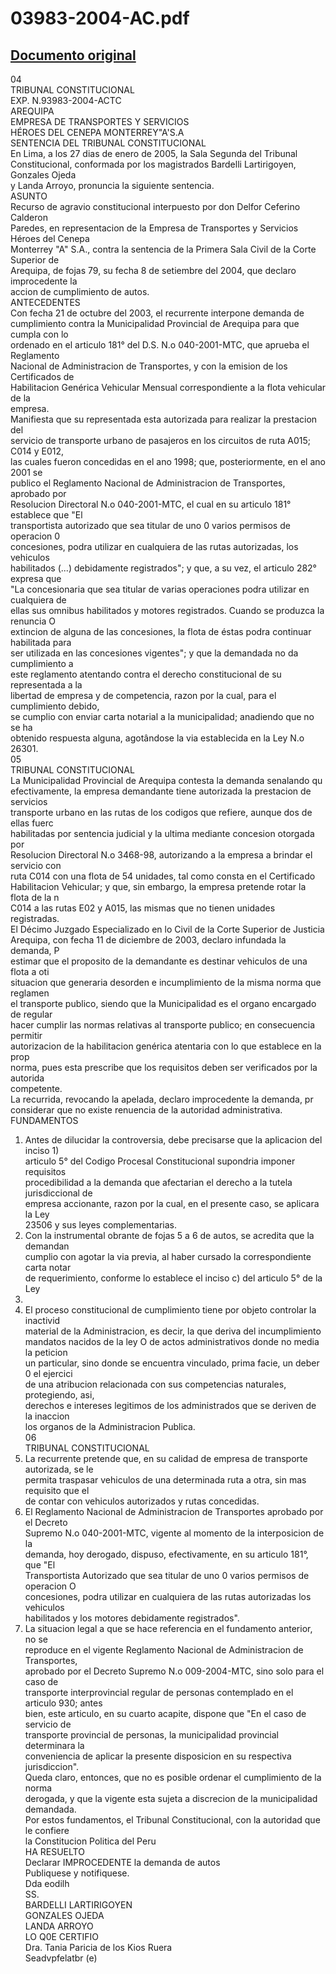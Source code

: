 
03983-2004-AC.pdf
=================
  
[Documento original](https://tc.gob.pe/jurisprudencia/2005/03983-2004-AC.pdf)  
---  
04  
TRIBUNAL CONSTITUCIONAL  
EXP. N.93983-2004-ACTC  
AREQUIPA  
EMPRESA DE TRANSPORTES Y SERVICIOS  
HÉROES DEL CENEPA MONTERREY"A'S.A  
SENTENCIA DEL TRIBUNAL CONSTITUCIONAL  
En Lima, a los 27 dias de enero de 2005, la Sala Segunda del Tribunal  
Constitucional, conformada por los magistrados Bardelli Lartirigoyen, Gonzales Ojeda  
y Landa Arroyo, pronuncia la siguiente sentencia.  
ASUNTO  
Recurso de agravio constitucional interpuesto por don Delfor Ceferino Calderon  
Paredes, en representacion de la Empresa de Transportes y Servicios Héroes del Cenepa  
Monterrey "A" S.A., contra la sentencia de la Primera Sala Civil de la Corte Superior de  
Arequipa, de fojas 79, su fecha 8 de setiembre del 2004, que declaro improcedente la  
accion de cumplimiento de autos.  
ANTECEDENTES  
Con fecha 21 de octubre del 2003, el recurrente interpone demanda de  
cumplimiento contra la Municipalidad Provincial de Arequipa para que cumpla con lo  
ordenado en el articulo 181° del D.S. N.o 040-2001-MTC, que aprueba el Reglamento  
Nacional de Administracion de Transportes, y con la emision de los Certificados de  
Habilitacion Genérica Vehicular Mensual correspondiente a la flota vehicular de la  
empresa.  
Manifiesta que su representada esta autorizada para realizar la prestacion del  
servicio de transporte urbano de pasajeros en los circuitos de ruta A015; C014 y E012,  
las cuales fueron concedidas en el ano 1998; que, posteriormente, en el ano 2001 se  
publico el Reglamento Nacional de Administracion de Transportes, aprobado por  
Resolucion Directoral N.o 040-2001-MTC, el cual en su articulo 181° establece que "El  
transportista autorizado que sea titular de uno 0 varios permisos de operacion 0  
concesiones, podra utilizar en cualquiera de las rutas autorizadas, los vehiculos  
habilitados (...) debidamente registrados"; y que, a su vez, el articulo 282° expresa que  
"La concesionaria que sea titular de varias operaciones podra utilizar en cualquiera de  
ellas sus omnibus habilitados y motores registrados. Cuando se produzca la renuncia O  
extincion de alguna de las concesiones, la flota de éstas podra continuar habilitada para  
ser utilizada en las concesiones vigentes"; y que la demandada no da cumplimiento a  
este reglamento atentando contra el derecho constitucional de su representada a la  
libertad de empresa y de competencia, razon por la cual, para el cumplimiento debido,  
se cumplio con enviar carta notarial a la municipalidad; anadiendo que no se ha  
obtenido respuesta alguna, agotândose la via establecida en la Ley N.o 26301.  
05  
TRIBUNAL CONSTITUCIONAL  
La Municipalidad Provincial de Arequipa contesta la demanda senalando qu  
efectivamente, la empresa demandante tiene autorizada la prestacion de servicios  
transporte urbano en las rutas de los codigos que refiere, aunque dos de ellas fuerc  
habilitadas por sentencia judicial y la ultima mediante concesion otorgada por  
Resolucion Directoral N.o 3468-98, autorizando a la empresa a brindar el servicio con  
ruta C014 con una flota de 54 unidades, tal como consta en el Certificado  
Habilitacion Vehicular; y que, sin embargo, la empresa pretende rotar la flota de la n  
C014 a las rutas E02 y A015, las mismas que no tienen unidades registradas.  
El Décimo Juzgado Especializado en lo Civil de la Corte Superior de Justicia  
Arequipa, con fecha 11 de diciembre de 2003, declaro infundada la demanda, P  
estimar que el proposito de la demandante es destinar vehiculos de una flota a oti  
situacion que generaria desorden e incumplimiento de la misma norma que reglamen  
el transporte publico, siendo que la Municipalidad es el organo encargado de regular  
hacer cumplir las normas relativas al transporte publico; en consecuencia permitir  
autorizacion de la habilitacion genérica atentaria con lo que establece en la prop  
norma, pues esta prescribe que los requisitos deben ser verificados por la autorida  
competente.  
La recurrida, revocando la apelada, declaro improcedente la demanda, pr  
considerar que no existe renuencia de la autoridad administrativa.  
FUNDAMENTOS  
1. Antes de dilucidar la controversia, debe precisarse que la aplicacion del inciso 1)  
articulo 5° del Codigo Procesal Constitucional supondria imponer requisitos  
procedibilidad a la demanda que afectarian el derecho a la tutela jurisdiccional de  
empresa accionante, razon por la cual, en el presente caso, se aplicara la Ley  
23506 y sus leyes complementarias.  
2. Con la instrumental obrante de fojas 5 a 6 de autos, se acredita que la demandan  
cumplio con agotar la via previa, al haber cursado la correspondiente carta notar  
de requerimiento, conforme lo establece el inciso c) del articulo 5° de la Ley  
26301.  
3. El proceso constitucional de cumplimiento tiene por objeto controlar la inactivid  
material de la Administracion, es decir, la que deriva del incumplimiento  
mandatos nacidos de la ley O de actos administrativos donde no media la peticion  
un particular, sino donde se encuentra vinculado, prima facie, un deber 0 el ejercici  
de una atribucion relacionada con sus competencias naturales, protegiendo, asi,  
derechos e intereses legitimos de los administrados que se deriven de la inaccion  
los organos de la Administracion Publica.  
06  
TRIBUNAL CONSTITUCIONAL  
4. La recurrente pretende que, en su calidad de empresa de transporte autorizada, se le  
permita traspasar vehiculos de una determinada ruta a otra, sin mas requisito que el  
de contar con vehiculos autorizados y rutas concedidas.  
5. El Reglamento Nacional de Administracion de Transportes aprobado por el Decreto  
Supremo N.o 040-2001-MTC, vigente al momento de la interposicion de la  
demanda, hoy derogado, dispuso, efectivamente, en su articulo 181°, que "El  
Transportista Autorizado que sea titular de uno 0 varios permisos de operacion O  
concesiones, podra utilizar en cualquiera de las rutas autorizadas los vehiculos  
habilitados y los motores debidamente registrados".  
6. La situacion legal a que se hace referencia en el fundamento anterior, no se  
reproduce en el vigente Reglamento Nacional de Administracion de Transportes,  
aprobado por el Decreto Supremo N.o 009-2004-MTC, sino solo para el caso de  
transporte interprovincial regular de personas contemplado en el articulo 930; antes  
bien, este articulo, en su cuarto acapite, dispone que "En el caso de servicio de  
transporte provincial de personas, la municipalidad provincial determinara la  
conveniencia de aplicar la presente disposicion en su respectiva jurisdiccion".  
Queda claro, entonces, que no es posible ordenar el cumplimiento de la norma  
derogada, y que la vigente esta sujeta a discrecion de la municipalidad demandada.  
Por estos fundamentos, el Tribunal Constitucional, con la autoridad que le confiere  
la Constitucion Politica del Peru  
HA RESUELTO  
Declarar IMPROCEDENTE la demanda de autos  
Publiquese y notifiquese.  
Dda eodilh  
SS.  
BARDELLI LARTIRIGOYEN  
GONZALES OJEDA  
LANDA ARROYO  
LO Q0E CERTIFIO  
Dra. Tania Paricia de los Kios Ruera  
Seadvpfelatbr (e)